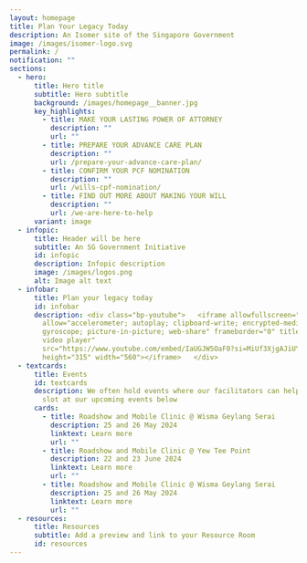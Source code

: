 ```yaml
---
layout: homepage
title: Plan Your Legacy Today
description: An Isomer site of the Singapore Government
image: /images/isomer-logo.svg
permalink: /
notification: ""
sections:
  - hero:
      title: Hero title
      subtitle: Hero subtitle
      background: /images/homepage__banner.jpg
      key_highlights:
        - title: MAKE YOUR LASTING POWER OF ATTORNEY
          description: ""
          url: ""
        - title: PREPARE YOUR ADVANCE CARE PLAN
          description: ""
          url: /prepare-your-advance-care-plan/
        - title: CONFIRM YOUR PCF NOMINATION
          description: ""
          url: /wills-cpf-nomination/
        - title: FIND OUT MORE ABOUT MAKING YOUR WILL
          description: ""
          url: /we-are-here-to-help
      variant: image
  - infopic:
      title: Header will be here
      subtitle: An SG Government Initiative
      id: infopic
      description: Infopic description
      image: /images/logos.png
      alt: Image alt text
  - infobar:
      title: Plan your legacy today
      id: infobar
      description: <div class="bp-youtube">   <iframe allowfullscreen=""
        allow="accelerometer; autoplay; clipboard-write; encrypted-media;
        gyroscope; picture-in-picture; web-share" frameborder="0" title="YouTube
        video player"
        src="https://www.youtube.com/embed/IaUGJW5OaF0?si=MiUf3XjgAJiUYTnT"
        height="315" width="560"></iframe>   </div>
  - textcards:
      title: Events
      id: textcards
      description: We often hold events where our facilitators can help you. Book a
        slot at our upcoming events below
      cards:
        - title: Roadshow and Mobile Clinic @ Wisma Geylang Serai
          description: 25 and 26 May 2024
          linktext: Learn more
          url: ""
        - title: Roadshow and Mobile Clinic @ Yew Tee Point
          description: 22 and 23 June 2024
          linktext: Learn more
          url: ""
        - title: Roadshow and Mobile Clinic @ Wisma Geylang Serai
          description: 25 and 26 May 2024
          linktext: Learn more
          url: ""
  - resources:
      title: Resources
      subtitle: Add a preview and link to your Resource Room
      id: resources
---
```

